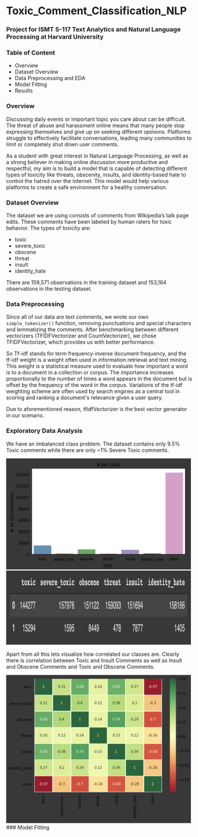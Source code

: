 # Toxic_Comment_Classification_NLP

### Project for ISMT S-117 Text Analytics and Natural Language Processing at Harvard University

### Table of Content
- Overview
- Dataset Overview
- Data Preprocessing and EDA
- Model Fitting 
- Results

### Overview
Discussing daily events or important topic you care about can be difficult. The threat of abuse and harassment online means that many people stop expressing themselves and give up on seeking different opinions. Platforms struggle to effectively facilitate conversations, leading many communities to limit or completely shut down user comments.

As a student with great interest in Natural Language Processing, as well as a strong believer in making online discussion more productive and respectful, my aim is to build a model that is capable of detecting different types of toxicity like threats, obscenity, insults, and identity-based hate to control the hatred over the internet. This model would help various platforms to create a safe environment for a healthy conversation.

### Dataset Overview

The dataset we are using consists of comments from Wikipedia’s talk page edits. These comments have been labeled by human raters for toxic behavior. The types of toxicity are:
- toxic
- severe_toxic
- obscene
- threat
- insult
- identity_hate

There are 159,571 observations in the training dataset and 153,164 observations in the testing dataset. 

### Data Preprocessing

Since all of our data are text comments, we wrote our own `simple_tokenizer()` function, removing punctuations and special characters and lemmatizing the comments. After benchmarking between different vectorizers (TFIDFVectorizer and CountVectorizer), we chose TFIDFVectorizer, which provides us with better performance.

So Tf-idf stands for term frequency-inverse document frequency, and the tf-idf weight is a weight often used in information retrieval and text mining. This weight is a statistical measure used to evaluate how important a word is to a document in a collection or corpus. The importance increases proportionally to the number of times a word appears in the document but is offset by the frequency of the word in the corpus. Variations of the tf-idf weighting scheme are often used by search engines as a central tool in scoring and ranking a document's relevance given a user query. 

Due to aforementioned reason, tfidfVectorizer is the best vector generator in our scenario.

### Exploratory Data Analysis

We have an imbalanced class problem. The dataset contains only 9.5% Toxic comments while there are only ~1% Severe Toxic comments.

<img src="https://github.com/srngpnd/Toxic_NLP/blob/master/Images/Distribution_1.png?raw=true" width="500" height = "300">

<img src="https://github.com/srngpnd/Toxic_NLP/blob/master/Images/Distribution_2.png?raw=true" width="500" height = "200">

Apart from all this lets visualize how correlated our classes are. Clearly there is correlation between Toxic and Insult Comments as well as Insult and Obscene Comments and Toxic and Obscene Comments.

<img src="https://github.com/srngpnd/Toxic_NLP/blob/master/Images/Correlation.png?raw=true" width="500" height = "400">
### Model Fitting

